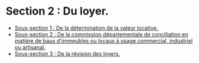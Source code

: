 # Section 2 : Du loyer.

- [Sous-section 1 : De la détermination de la valeur locative.](sous-section-1)
- [Sous-section 2 : De la commission départementale de conciliation en matière de baux d'immeubles ou locaux à usage commercial, industriel ou artisanal.](sous-section-2)
- [Sous-section 3 : De la révision des loyers.](sous-section-3)
